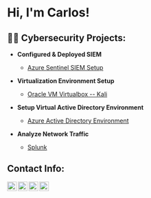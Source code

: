 <h1>Hi, I'm Carlos!
<h2>👨‍💻 Cybersecurity Projects:</h2>

- <b>Configured & Deployed SIEM</b>
  - [Azure Sentinel SIEM Setup](https://github.com/carlmarq42/Azure-Sentinel-Project/blob/main/README.md) 

- <b>Virtualization Environment Setup</b>
  - [Oracle VM Virtualbox -- Kali](https://github.com/carlmarq42/Oracle-VM-/blob/main/README.md)


- <b> Setup Virtual Active Directory Environment </b>
  - [Azure Active Directory Environment ](https://www.google.com/)
 -  <b>Analyze Network Traffic</b>
    - [Splunk ](https://www.google.com/)



<h2>  Contact Info:</h2>

[<img align="left" alt="JoshMadakor | YouTube" width="22px" src="https://cdn.jsdelivr.net/npm/simple-icons@v3/icons/youtube.svg" />][youtube]
[<img align="left" alt="JoshMadakor | Twitter" width="22px" src="https://cdn.jsdelivr.net/npm/simple-icons@v3/icons/twitter.svg" />][twitter]
[<img align="left" alt="JoshMadakor | LinkedIn" width="22px" src="https://cdn.jsdelivr.net/npm/simple-icons@v3/icons/linkedin.svg" />][linkedin]
[<img align="left" alt="JoshMadakor | Instagram" width="22px" src="https://cdn.jsdelivr.net/npm/simple-icons@v3/icons/instagram.svg" />][instagram]

[twitter]: https://twitter.com/
[youtube]: https://www.youtube.com/
[instagram]: https://www.instagram.com/
[linkedin]: https://linkedin.com/

